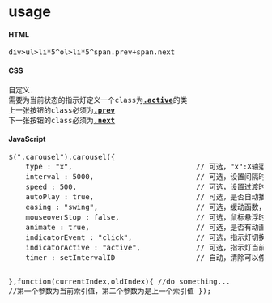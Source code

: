 # usage
<h4>HTML</h4>
<pre>
div>ul>li*5^ol>li*5^span.prev+span.next
</pre>
<h4>CSS</h4>
<pre>
自定义.
需要为当前状态的指示灯定义一个class为<a href="##"><strong>.active</strong></a>的类
上一张按钮的class必须为<a href="##"><strong>.prev</strong></a>
下一张按钮的class必须为<a href="##"><strong>.next</strong></a>
</pre>
<h4>JavaScript</h4>
<pre>
$(".carousel").carousel({
    type : "x",                             // 可选，"x":X轴运动，"y":Y轴运动，"o":渐变过渡，默认 "x"
    interval : 5000,                        // 可选，设置间隔时间，默认为 3500ms
    speed : 500,                            // 可选，设置过渡时间，默认 500ms
    autoPlay : true,                        // 可选，是否自动播放，默认 true
    easing : "swing",                       // 可选，缓动函数，默认 "swing"
    mouseoverStop : false,                  // 可选，鼠标悬浮时是否暂停，默认 false
    animate : true,                         // 可选，是否有动画效果，默认 true
    indicatorEvent : "click",				// 可选，指示灯切换事件，默认 "click"
    indicatorActive : "active",				// 可选，指示灯当前状态的class类，默认 "active"
	timer : setIntervalID	                // 自动，清除可以停止播放
    
},function(currentIndex,oldIndex){
    //do something...        //第一个参数为当前索引值，第二个参数为是上一个索引值
});
</pre>

